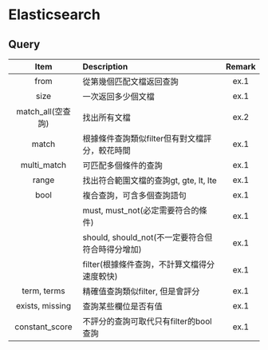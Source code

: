 # Elasticsearch #  

## Query ##

| Item | Description | Remark |
| :--: | :---------- | :----: |
| from | 從第幾個匹配文檔返回查詢 | ex.1 |
| size | 一次返回多少個文檔 | ex.1 |
| match_all(空查詢) | 找出所有文檔 | ex.2 |
| match | 根據條件查詢類似filter但有對文檔評分，較花時間 | ex.1 | 
| multi_match | 可匹配多個條件的查詢 | ex.1 |
| range | 找出符合範圍文檔的查詢gt, gte, lt, lte | ex.1 |
| bool | 複合查詢，可含多個查詢語句 | ex.1 |
|  | must, must_not(必定需要符合的條件) | ex.1 |
|  | should, should_not(不一定要符合但符合時得分增加) | ex.1 |
|  | filter(根據條件查詢，不計算文檔得分速度較快) | ex.1 |
| term, terms | 精確值查詢類似filter, 但是會評分 | ex.1 |
| exists, missing | 查詢某些欄位是否有值 | ex.1 |
| constant_score | 不評分的查詢可取代只有filter的bool查詢 | ex.1 |  
